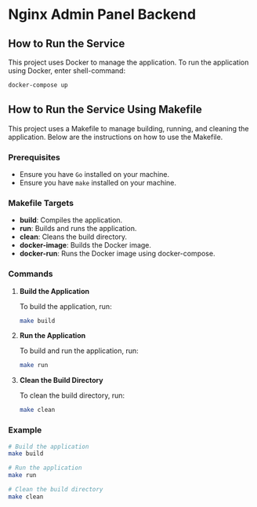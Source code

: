 # Nginx Admin Panel Backend

## How to Run the Service

This project uses Docker to manage the application. To run the application using Docker, enter shell-command:

```sh
docker-compose up
```

## How to Run the Service Using Makefile

This project uses a Makefile to manage building, running, and cleaning the application. Below are the instructions on how to use the Makefile.

### Prerequisites

- Ensure you have `Go` installed on your machine.
- Ensure you have `make` installed on your machine.

### Makefile Targets

- **build**: Compiles the application.
- **run**: Builds and runs the application.
- **clean**: Cleans the build directory.
- **docker-image**: Builds the Docker image.
- **docker-run**: Runs the Docker image using docker-compose.

### Commands

1. **Build the Application**

    To build the application, run:
    ```sh
    make build
    ```

2. **Run the Application**

    To build and run the application, run:
    ```sh
    make run
    ```

3. **Clean the Build Directory**

    To clean the build directory, run:
    ```sh
    make clean
    ```

### Example

```sh
# Build the application
make build

# Run the application
make run

# Clean the build directory
make clean
```

